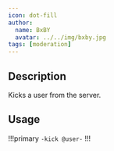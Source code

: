 ```yaml
---
icon: dot-fill
author:
  name: BxBY
  avatar: ../../img/bxby.jpg
tags: [moderation]
---
```


## Description
Kicks a user from the server.

## Usage
!!!primary
`-kick @user-`
!!!